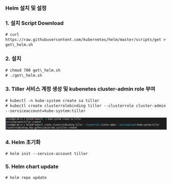 ### Helm 설치 및 설정


### 1. 설치 Script Download
```
# curl https://raw.githubusercontent.com/kubernetes/helm/master/scripts/get > get\_helm.sh
```
### 2. 설치
```
# chmod 700 get\_helm.sh
# ./get\_helm.sh
```
### 3. Tiller 서비스 계정 생성 및 kubenetes cluster-admin role 부여
```
# kubectl -n kube-system create sa tiller
# kubectl create clusterrolebinding tiller --clusterrole cluster-admin --serviceaccount=kube-system:tiller
```
![Helm01](./image/Helm/Helm01.PNG)

### 4. Helm 초기화
```
# helm init --service-account tiller
```
### 5. Helm chart update
```
# helm repo update
```